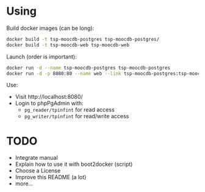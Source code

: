 
Using
=====

Build docker images (can be long):
```sh
docker build -t tsp-moocdb-postgres tsp-moocdb-postgres/
docker build -t tsp-moocdb-web tsp-moocdb-web
```

Launch (order is important):
```sh
docker run -d --name tsp-moocdb-postgres tsp-moocdb-postgres
docker run -d -p 8080:80 --name web --link tsp-moocdb-postgres:tsp-moocdb-postgres tsp-moocdb-web
```

Use:
* Visit http://localhost:8080/
* Login to phpPgAdmin with:
  *  ```pg_reader/tpinfint``` for read access
  *  ```pg_writer/tpinfint``` for read/write access

TODO
====

* Integrate manual
* Explain how to use it with boot2docker (script)
* Choose a License
* Improve this README (a lot)
* more…
